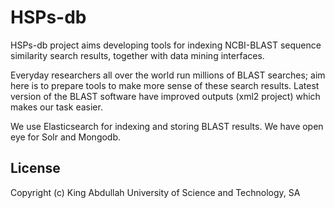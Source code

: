 # HSPs-db

HSPs-db project aims developing tools for indexing NCBI-BLAST sequence similarity
search results, together with data mining interfaces.

Everyday researchers all over the world run millions of BLAST
searches; aim here is to prepare tools to make more sense of these search results.
Latest version of the BLAST software have improved outputs (xml2 project)
which makes our task easier.

We use Elasticsearch for indexing and storing BLAST results.
We have open eye for Solr and Mongodb.


## License

Copyright (c) King Abdullah University of Science and Technology, SA
